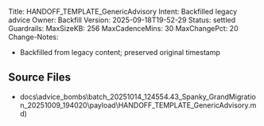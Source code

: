 Title: HANDOFF_TEMPLATE_GenericAdvisory
Intent: Backfilled legacy advice
Owner: Backfill
Version: 2025-09-18T19-52-29
Status: settled
Guardrails:
  MaxSizeKB: 256
  MaxCadenceMins: 30
  MaxChangePct: 20
Change-Notes:
  - Backfilled from legacy content; preserved original timestamp

## Source Files
- docs\advice_bombs\batch_20251014_124554\.43_Spanky_GrandMigration_20251009_194020\payload\HANDOFF_TEMPLATE_GenericAdvisory.md)
